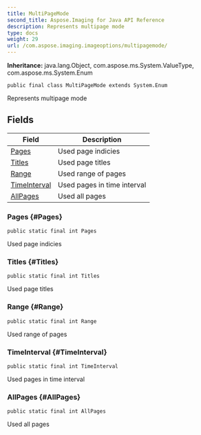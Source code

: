 ```yaml
---
title: MultiPageMode
second_title: Aspose.Imaging for Java API Reference
description: Represents multipage mode
type: docs
weight: 29
url: /com.aspose.imaging.imageoptions/multipagemode/
---
```

**Inheritance:**
java.lang.Object, com.aspose.ms.System.ValueType, com.aspose.ms.System.Enum
```
public final class MultiPageMode extends System.Enum
```

Represents multipage mode
## Fields

| Field | Description |
| --- | --- |
| [Pages](#Pages) | Used page indicies |
| [Titles](#Titles) | Used page titles |
| [Range](#Range) | Used range of pages |
| [TimeInterval](#TimeInterval) | Used pages in time interval |
| [AllPages](#AllPages) | Used all pages |
### Pages {#Pages}
```
public static final int Pages
```


Used page indicies

### Titles {#Titles}
```
public static final int Titles
```


Used page titles

### Range {#Range}
```
public static final int Range
```


Used range of pages

### TimeInterval {#TimeInterval}
```
public static final int TimeInterval
```


Used pages in time interval

### AllPages {#AllPages}
```
public static final int AllPages
```


Used all pages

